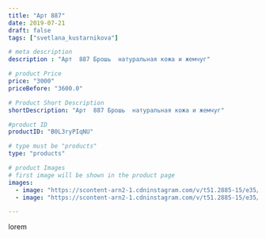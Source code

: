 ```yaml
---
title: "Арт 887"
date: 2019-07-21
draft: false
tags: ["svetlana_kustarnikova"]

# meta description
description : "Арт  887 Брошь  натуральная кожа и жемчуг"

# product Price
price: "3000"
priceBefore: "3600.0"

# Product Short Description
shortDescription: "Арт  887 Брошь  натуральная кожа и жемчуг"

#product ID
productID: "B0L3ryPIqNU"

# type must be "products"
type: "products"

# product Images
# first image will be shown in the product page
images:
  - image: "https://scontent-arn2-1.cdninstagram.com/v/t51.2885-15/e35/p1080x1080/67264265_489005001861263_3121638363863982912_n.jpg?tp=1&_nc_ht=scontent-arn2-1.cdninstagram.com&_nc_cat=111&_nc_ohc=ZOcS_MUheGUAX_6kkUv&ccb=7-4&oh=cda912d5d9317f28b177c9c274c0530b&oe=60847099&ig_cache_key=MjA5MzAxMTM0NjI4NDE0NDM2Mg%3D%3D.2-ccb7-4"
  - image: "https://scontent-arn2-1.cdninstagram.com/v/t51.2885-15/e35/p1080x1080/67614515_2407258856058558_7781183858118457447_n.jpg?tp=1&_nc_ht=scontent-arn2-1.cdninstagram.com&_nc_cat=106&_nc_ohc=c5z3n_j6OsoAX-6cVQw&ccb=7-4&oh=91a96d13b0526d216a98a945675e744e&oe=608504B8&ig_cache_key=MjA5MzAxMTM0NjI5MjY5MDkyNQ%3D%3D.2-ccb7-4"

---
```

lorem
